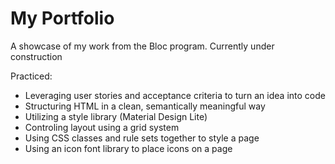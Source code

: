 # My Portfolio
A showcase of my work from the Bloc program. Currently under construction


Practiced:
- Leveraging user stories and acceptance criteria to turn an idea into code
- Structuring HTML in a clean, semantically meaningful way
- Utilizing a style library (Material Design Lite)
- Controling layout using a grid system
- Using CSS classes and rule sets together to style a page
- Using an icon font library to place icons on a page
